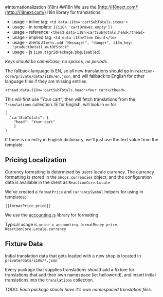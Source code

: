 #Internationalization (i18n)
##i18n 
We use the [http://i18next.com/](http://i18next.com/) i18n library for translations.

 - usage - inline tag: `<td data-i18n='cartSubTotals.items'>`
 - usage - in template: `{{i18n 'cartDrawer.empty'}}`
 - usage - reference:  `<thead data-i18n>cartSubTotals.head</thead>`
 - usage - implied tag: `<td data-i18n>Item Count</td>`
 - usage - alerts `Alerts.add "Message!", "danger", i18n_key: "productDetail.outOfStock"`
 - usage - js `i18n.t(gridPackage.pkgDisabled)`

*Keys should be camelCase, no spaces, no periods.*

The fallback language is EN, so all new translations should go in `reaction-core/private/data/i18n/en.json`, and will fallback to English for other language files if they are missing entries.

```
<thead data-i18n='cartSubTotals.head'>Your cart</thead>
```

This will first use "Your cart", then will fetch translations from the `Translations` collection. IE for English, will look in `en` for 

```
{
  "cartSubTotals": {
    "head": "Your cart"
    }
}
```

If there is no entry in English dictionary, we'll just use the text value from the template.

## Pricing Localization
Currency formatting is determined by users locale currency. 
The currency formatting is stored in the `Shops.currencies` object, and the configuration data is available in the client as `ReactionCore.Locale`

We've created a `formatPrice` and `currencySymbol` helpers for using in templates:

    {{formatPrice price}}

We use the [accounting.js](http://openexchangerates.github.io/accounting.js/) library for formatting. 

Typical usage is `price = accounting.formatMoney price, ReactionCore.Locale.currency`


## Fixture Data
Initial translation data that gets loaded with a new shop is located in `private/data/i18n/*.json`

Every package that supplies translations should add a fixture for translations that add their own namespace (ie: helloworld), and insert initial translations into the `translations` collection.

TODO: *Each package should have it's own namespaced translation files.*

